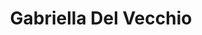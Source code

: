---
title: Gabriella Del Vecchio

faction:
  sort: Del-Vecchio
  given: Del-Vecchio

parents:
  - name: "Alessandro Del Vecchio"
    type: "Father"
  - name: "Aurelie Del Vecchio"
    type: "Mother"

char_data:
  - element_title: "Pronouns"
    element: ""
  - element_title: "Race"
    element: ""
  - element_title: "Age"
    element: ""
  - element_title: "Height"
    element: ""
  - element_title: "Hair"
    element: ""
  - element_title: "Skin"
    element: ""
  - element_title: "Eyes"
    element: ""

excerpt: "Alessandro's daughter, a skilled diplomat and negotiator who plays a key role in her family's political maneuverings."
---